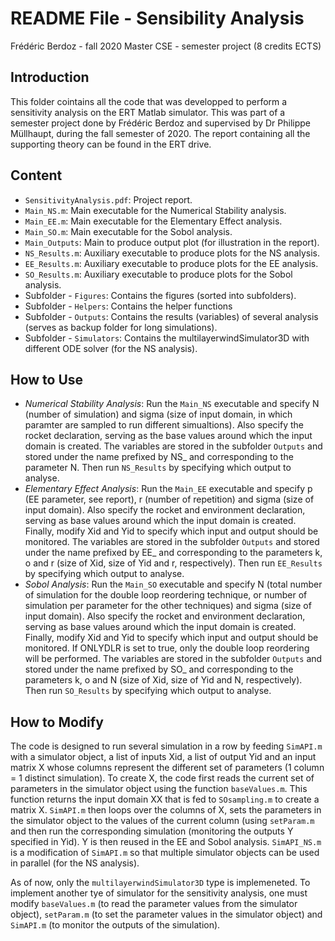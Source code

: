 # README File - Sensibility Analysis
Frédéric Berdoz - fall 2020
Master CSE - semester project (8 credits ECTS)
## Introduction
This folder cointains all the code that was developped to perform a sensitivity
analysis on the ERT Matlab simulator. This was part of a
semester project done by Frédéric Berdoz and supervised by Dr Philippe Müllhaupt, during the fall semester of 2020. 
The report containing all the supporting theory can be found in the ERT drive.
## Content

* `SensitivityAnalysis.pdf`: Project report.
* `Main_NS.m`: Main executable for the Numerical Stability analysis.
* `Main_EE.m`: Main executable for the Elementary Effect analysis.
* `Main_SO.m`: Main executable for the Sobol analysis.
* `Main_Outputs`: Main to produce output plot (for illustration in the report).
* `NS_Results.m`: Auxiliary executable to produce plots for the NS analysis.
* `EE_Results.m`: Auxiliary executable to produce plots for the EE analysis.
* `SO_Results.m`: Auxiliary executable to produce plots for the Sobol analysis.
* Subfolder - `Figures`: Contains the figures (sorted into subfolders).
* Subfolder - `Helpers`: Contains the helper functions
* Subfolder - `Outputs`: Contains the results (variables) of several analysis (serves as
backup folder for long simulations).
* Subfolder - `Simulators`: Contains the multilayerwindSimulator3D with different ODE
solver (for the NS analysis).

## How to Use

 * *Numerical Stability Analysis*: Run the `Main_NS` executable and specify N (number of
 simulation) and sigma (size of input domain, in which paramter are sampled to run
 different simualtions). Also specify the rocket declaration, serving as the base values
 around which the input domain is created. The variables are stored in 
 the subfolder `Outputs` and stored under the name prefixed by NS_ and corresponding to the parameter N. Then run `NS_Results` by specifying which
 output to analyse.
 * *Elementary Effect Analysis*: Run the `Main_EE` executable and specify p (EE parameter,
 see report), r (number of repetition) and sigma (size of input domain).  Also specify the rocket 
 and environment declaration, serving as base values around which the input domain is created. 
 Finally, modify Xid and Yid to specify which input and output should be monitored. The variables are stored in 
 the subfolder `Outputs` and stored under the name prefixed by EE_ and corresponding to the parameters k, o and r 
 (size of Xid, size of Yid and r, respectively). Then run `EE_Results` by specifying which
 output to analyse.
 * *Sobol Analysis*: Run the `Main_SO` executable and specify N (total number of simulation for 
 the double loop reordering technique, or number of simulation per parameter for the other techniques) 
 and sigma (size of input domain).  Also specify the rocket and environment declaration, serving as base values
 around which the input domain is created. Finally, modify Xid and Yid to specify which
 input and output should be monitored. If ONLYDLR is set to true, only the double loop
 reordering will be performed. The variables are stored in the subfolder `Outputs` and
 stored under the name prefixed by SO_ and corresponding to the parameters k, o and N (size of Xid, size of Yid and
 N, respectively). Then run `SO_Results` by specifying which output to analyse.

## How to Modify

 The code is designed to run several simulation in a row by feeding `SimAPI.m` with a
 simulator object, a list of inputs Xid, a list of output Yid and an input matrix X whose columns represent the different set of
 parameters (1 column = 1 distinct simulation). To create X, the code first reads the current set of parameters in the simulator object using the
 function `baseValues.m`. This function returns the input domain XX that is fed to
 `SOsampling.m` to create a matrix X. `SimAPI.m` then loops over the columns of X, sets
 the parameters in the simulator object to the values of the current column (using
 `setParam.m` and then run the corresponding simulation (monitoring the outputs Y specified
 in Yid). Y is then reused in the EE and Sobol analysis. `SimAPI_NS.m` is a modification of
 `SimAPI.m` so that multiple simulator objects can be used in parallel (for the NS
 analysis).

 As of now, only the `multilayerwindSimulator3D` type is implemeneted. To implement
 another tye of simulator for the sensitivity analysis, one must modify `baseValues.m` (to read the parameter values from the simulator object),
 `setParam.m` (to set the parameter values in the simulator object) and `SimAPI.m` (to monitor the outputs of the simulation).









